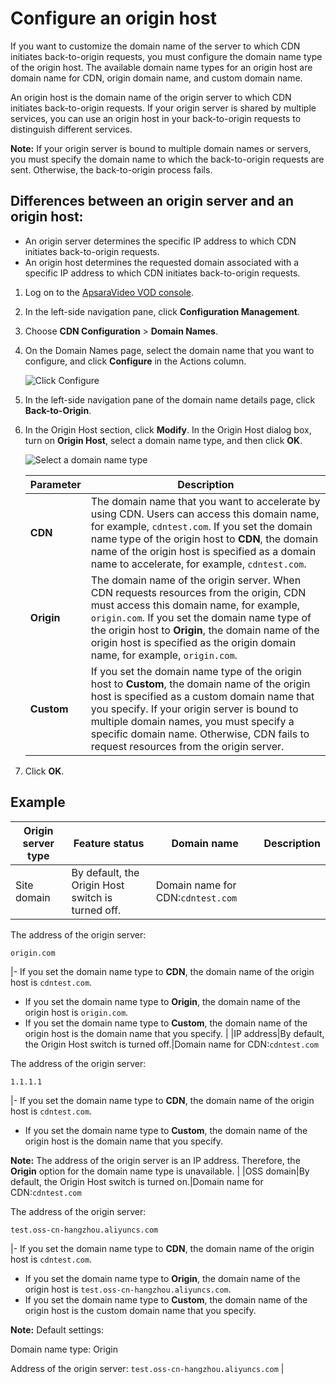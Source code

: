 # Configure an origin host

If you want to customize the domain name of the server to which CDN initiates back-to-origin requests, you must configure the domain name type of the origin host. The available domain name types for an origin host are domain name for CDN, origin domain name, and custom domain name.

An origin host is the domain name of the origin server to which CDN initiates back-to-origin requests. If your origin server is shared by multiple services, you can use an origin host in your back-to-origin requests to distinguish different services.

**Note:** If your origin server is bound to multiple domain names or servers, you must specify the domain name to which the back-to-origin requests are sent. Otherwise, the back-to-origin process fails.

## Differences between an origin server and an origin host:

-   An origin server determines the specific IP address to which CDN initiates back-to-origin requests.
-   An origin host determines the requested domain associated with a specific IP address to which CDN initiates back-to-origin requests.

1.  Log on to the [ApsaraVideo VOD console](https://vod.console.aliyun.com/).

2.  In the left-side navigation pane, click **Configuration Management**.

3.  Choose **CDN Configuration** \> **Domain Names**.

4.  On the Domain Names page, select the domain name that you want to configure, and click **Configure** in the Actions column.

    ![Click Configure](https://static-aliyun-doc.oss-accelerate.aliyuncs.com/assets/img/en-US/2585068061/p180549.png)

5.  In the left-side navigation pane of the domain name details page, click **Back-to-Origin**.

6.  In the Origin Host section, click **Modify**. In the Origin Host dialog box, turn on **Origin Host**, select a domain name type, and then click **OK**.

    ![Select a domain name type](https://static-aliyun-doc.oss-accelerate.aliyuncs.com/assets/img/en-US/7781888061/p180550.png)

    |Parameter|Description|
    |---------|-----------|
    |**CDN**|The domain name that you want to accelerate by using CDN. Users can access this domain name, for example, `cdntest.com`. If you set the domain name type of the origin host to **CDN**, the domain name of the origin host is specified as a domain name to accelerate, for example, `cdntest.com`.|
    |**Origin**|The domain name of the origin server. When CDN requests resources from the origin, CDN must access this domain name, for example, `origin.com`. If you set the domain name type of the origin host to **Origin**, the domain name of the origin host is specified as the origin domain name, for example, `origin.com`.|
    |**Custom**|If you set the domain name type of the origin host to **Custom**, the domain name of the origin host is specified as a custom domain name that you specify. If your origin server is bound to multiple domain names, you must specify a specific domain name. Otherwise, CDN fails to request resources from the origin server.|

7.  Click **OK**.


## Example

|Origin server type|Feature status|Domain name|Description|
|------------------|--------------|-----------|-----------|
|Site domain|By default, the Origin Host switch is turned off.|Domain name for CDN:`cdntest.com`

The address of the origin server:

`origin.com`

|-   If you set the domain name type to **CDN**, the domain name of the origin host is `cdntest.com`.
-   If you set the domain name type to **Origin**, the domain name of the origin host is `origin.com`.
-   If you set the domain name type to **Custom**, the domain name of the origin host is the domain name that you specify. |
|IP address|By default, the Origin Host switch is turned off.|Domain name for CDN:`cdntest.com`

The address of the origin server:

`1.1.1.1`

|-   If you set the domain name type to **CDN**, the domain name of the origin host is `cdntest.com`.
-   If you set the domain name type to **Custom**, the domain name of the origin host is the domain name that you specify.

**Note:** The address of the origin server is an IP address. Therefore, the **Origin** option for the domain name type is unavailable. |
|OSS domain|By default, the Origin Host switch is turned on.|Domain name for CDN:`cdntest.com`

The address of the origin server:

`test.oss-cn-hangzhou.aliyuncs.com`

|-   If you set the domain name type to **CDN**, the domain name of the origin host is `cdntest.com`.
-   If you set the domain name type to **Origin**, the domain name of the origin host is `test.oss-cn-hangzhou.aliyuncs.com`.
-   If you set the domain name type to **Custom**, the domain name of the origin host is the custom domain name that you specify.

**Note:** Default settings:

Domain name type: Origin

Address of the origin server: `test.oss-cn-hangzhou.aliyuncs.com` |

